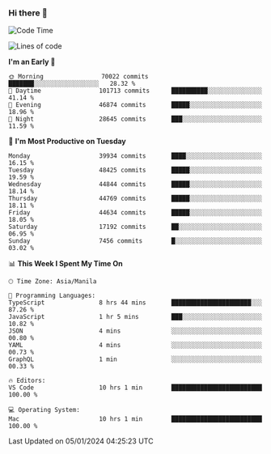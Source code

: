 ### Hi there 👋

<!--START_SECTION:waka-->
![Code Time](http://img.shields.io/badge/Code%20Time-4%2C665%20hrs%2015%20mins-blue)

![Lines of code](https://img.shields.io/badge/From%20Hello%20World%20I%27ve%20Written-107.4%20million%20lines%20of%20code-blue)

**I'm an Early 🐤** 

```text
🌞 Morning                70022 commits       ███████░░░░░░░░░░░░░░░░░░   28.32 % 
🌆 Daytime                101713 commits      ██████████░░░░░░░░░░░░░░░   41.14 % 
🌃 Evening                46874 commits       █████░░░░░░░░░░░░░░░░░░░░   18.96 % 
🌙 Night                  28645 commits       ███░░░░░░░░░░░░░░░░░░░░░░   11.59 % 
```
📅 **I'm Most Productive on Tuesday** 

```text
Monday                   39934 commits       ████░░░░░░░░░░░░░░░░░░░░░   16.15 % 
Tuesday                  48425 commits       █████░░░░░░░░░░░░░░░░░░░░   19.59 % 
Wednesday                44844 commits       █████░░░░░░░░░░░░░░░░░░░░   18.14 % 
Thursday                 44769 commits       █████░░░░░░░░░░░░░░░░░░░░   18.11 % 
Friday                   44634 commits       █████░░░░░░░░░░░░░░░░░░░░   18.05 % 
Saturday                 17192 commits       ██░░░░░░░░░░░░░░░░░░░░░░░   06.95 % 
Sunday                   7456 commits        █░░░░░░░░░░░░░░░░░░░░░░░░   03.02 % 
```


📊 **This Week I Spent My Time On** 

```text
🕑︎ Time Zone: Asia/Manila

💬 Programming Languages: 
TypeScript               8 hrs 44 mins       ██████████████████████░░░   87.26 % 
JavaScript               1 hr 5 mins         ███░░░░░░░░░░░░░░░░░░░░░░   10.82 % 
JSON                     4 mins              ░░░░░░░░░░░░░░░░░░░░░░░░░   00.80 % 
YAML                     4 mins              ░░░░░░░░░░░░░░░░░░░░░░░░░   00.73 % 
GraphQL                  1 min               ░░░░░░░░░░░░░░░░░░░░░░░░░   00.33 % 

🔥 Editors: 
VS Code                  10 hrs 1 min        █████████████████████████   100.00 % 

💻 Operating System: 
Mac                      10 hrs 1 min        █████████████████████████   100.00 % 
```


 Last Updated on 05/01/2024 04:25:23 UTC
<!--END_SECTION:waka-->


<!--
**rad182/rad182** is a ✨ _special_ ✨ repository because its `README.md` (this file) appears on your GitHub profile.

Here are some ideas to get you started:

- 🔭 I’m currently working on ...
- 🌱 I’m currently learning ...
- 👯 I’m looking to collaborate on ...
- 🤔 I’m looking for help with ...
- 💬 Ask me about ...
- 📫 How to reach me: ...
- 😄 Pronouns: ...
- ⚡ Fun fact: ...
-->
